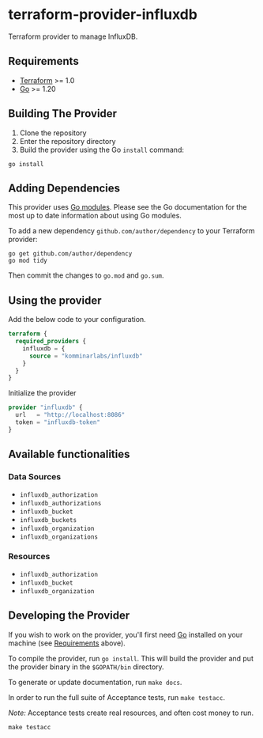 # terraform-provider-influxdb
Terraform provider to manage InfluxDB.

## Requirements

- [Terraform](https://developer.hashicorp.com/terraform/downloads) >= 1.0
- [Go](https://golang.org/doc/install) >= 1.20

## Building The Provider

1. Clone the repository
1. Enter the repository directory
1. Build the provider using the Go `install` command:

```shell
go install
```

## Adding Dependencies

This provider uses [Go modules](https://github.com/golang/go/wiki/Modules).
Please see the Go documentation for the most up to date information about using Go modules.

To add a new dependency `github.com/author/dependency` to your Terraform provider:

```shell
go get github.com/author/dependency
go mod tidy
```

Then commit the changes to `go.mod` and `go.sum`.

## Using the provider

Add the below code to your configuration.

```terraform
terraform {
  required_providers {
    influxdb = {
      source = "komminarlabs/influxdb"
    }
  }
}
```

Initialize the provider

```terraform
provider "influxdb" {
  url   = "http://localhost:8086"
  token = "influxdb-token"
}
```

## Available functionalities

### Data Sources

* `influxdb_authorization`
* `influxdb_authorizations`
* `influxdb_bucket`
* `influxdb_buckets`
* `influxdb_organization`
* `influxdb_organizations`

### Resources

* `influxdb_authorization`
* `influxdb_bucket`
* `influxdb_organization`

## Developing the Provider

If you wish to work on the provider, you'll first need [Go](http://www.golang.org) installed on your machine (see [Requirements](#requirements) above).

To compile the provider, run `go install`. This will build the provider and put the provider binary in the `$GOPATH/bin` directory.

To generate or update documentation, run `make docs`.

In order to run the full suite of Acceptance tests, run `make testacc`.

*Note:* Acceptance tests create real resources, and often cost money to run.

```shell
make testacc
```
